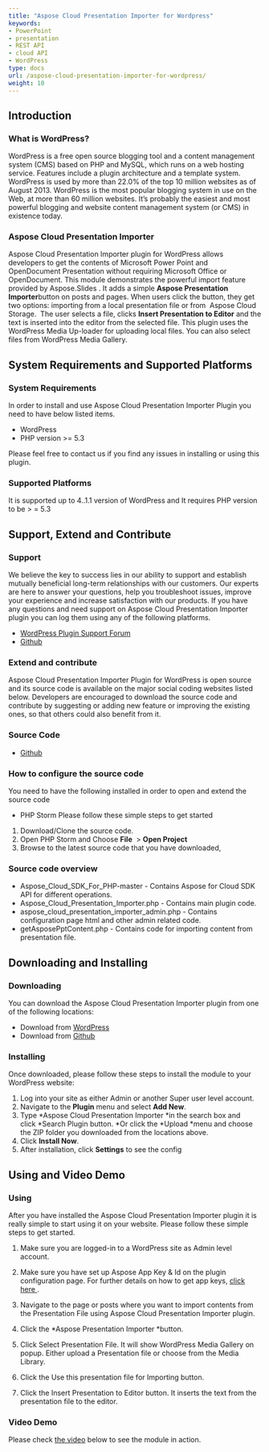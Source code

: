 ```yaml
---
title: "Aspose Cloud Presentation Importer for Wordpress"
keywords:
- PowerPoint
- presentation
- REST API
- cloud API
- WordPress
type: docs
url: /aspose-cloud-presentation-importer-for-wordpress/
weight: 10
---
```


## **Introduction**
### **What is WordPress?**
WordPress is a free open source blogging tool and a content management system (CMS) based on PHP and MySQL, which runs on a web hosting service. Features include a plugin architecture and a template system. WordPress is used by more than 22.0% of the top 10 million websites as of August 2013. WordPress is the most popular blogging system in use on the Web, at more than 60 million websites. It’s probably the easiest and most powerful blogging and website content management system (or CMS) in existence today.
### **Aspose Cloud Presentation Importer**
Aspose Cloud Presentation Importer plugin for WordPress allows developers to get the contents of Microsoft Power Point and OpenDocument Presentation without requiring Microsoft Office or OpenDocument. This module demonstrates the powerful import feature provided by Aspose.Slides . It adds a simple **Aspose Presentation Importer**button on posts and pages. When users click the button, they get two options: importing from a local presentation file or from  Aspose Cloud Storage.  The user selects a file, clicks **Insert Presentation to Editor** and the text is inserted into the editor from the selected file. This plugin uses the WordPress Media Up-loader for uploading local files. You can also select files from WordPress Media Gallery.
## **System Requirements and Supported Platforms**
### **System Requirements**
In order to install and use Aspose Cloud Presentation Importer Plugin you need to have below listed items.

- WordPress
- PHP version >= 5.3

Please feel free to contact us if you find any issues in installing or using this plugin.
### **Supported Platforms**
It is supported up to 4..1.1 version of WordPress and It requires PHP version to be > = 5.3
## **Support, Extend and Contribute**
### **Support**
We believe the key to success lies in our ability to support and establish mutually beneficial long-term relationships with our customers. Our experts are here to answer your questions, help you troubleshoot issues, improve your experience and increase satisfaction with our products. If you have any questions and need support on Aspose Cloud Presentation Importer plugin you can log them using any of the following platforms.

- [WordPress Plugin Support Forum](https://wordpress.org/support/plugin/aspose-cloud-presentation-importer)
- [Github](https://github.com/asposeforcloud/Aspose_Cloud_for_WordPress/issues)
### **Extend and contribute**
Aspose Cloud Presentation Importer Plugin for WordPress is open source and its source code is available on the major social coding websites listed below. Developers are encouraged to download the source code and contribute by suggesting or adding new feature or improving the existing ones, so that others could also benefit from it.
### **Source Code**
- [Github](https://github.com/asposeforcloud/Aspose_Cloud_for_WordPress)
### **How to configure the source code**
You need to have the following installed in order to open and extend the source code

- PHP Storm
  Please follow these simple steps to get started
1. Download/Clone the source code.
1. Open PHP Storm and Choose **File**  > **Open Project**
1. Browse to the latest source code that you have downloaded,
### **Source code overview**
- Aspose_Cloud_SDK_For_PHP-master - Contains Aspose for Cloud SDK API for different operations.
- Aspose_Cloud_Presentation_Importer.php - Contains main plugin code.
- aspose_cloud_presentation_importer_admin.php - Contains configuration page html and other admin related code.
- getAsposePptContent.php - Contains code for importing content from presentation file.
## **Downloading and Installing**
### **Downloading**
You can download the Aspose Cloud Presentation Importer plugin from one of the following locations:

- Download from [WordPress](https://wordpress.org/plugins/aspose-cloud-presentation-importer/)
- Download from [Github](https://github.com/asposeforcloud/Aspose_Cloud_for_WordPress/releases/tag/7.0)
### **Installing**
Once downloaded, please follow these steps to install the module to your WordPress website:

1. Log into your site as either Admin or another Super user level account.
1. Navigate to the **Plugin** menu and select **Add New**.
1. Type \*Aspose Cloud Presentation Importer \*in the search box and click \*Search Plugin button. \*Or click the \*Upload \*menu and choose the ZIP folder you downloaded from the locations above.
1. Click **Install Now**.
1. After installation, click **Settings** to see the config
## **Using and Video Demo**
### **Using**
After you have installed the Aspose Cloud Presentation Importer plugin it is really simple to start using it on your website. Please follow these simple steps to get started.

1. Make sure you are logged-in to a WordPress site as Admin level account.
1. Make sure you have set up Aspose App Key & Id on the plugin configuration page. For further details on how to get app keys, [click here ](https://docs.aspose.cloud/display/storagecloud/Create+New+App+and+Get+App+Key+and+SID).   


1. Navigate to the page or posts where you want to import contents from the Presentation File using Aspose Cloud Presentation Importer plugin.
1. Click the \*Aspose Presentation Importer \*button.  


1. Click Select Presentation File. It will show WordPress Media Gallery on popup. Either upload a Presentation file or choose from the Media Library.
1. Click the Use this presentation file for Importing button.
1. Click the Insert Presentation to Editor button. It inserts the text from the presentation file to the editor.  

### **Video Demo**
Please check [the video](https://www.youtube.com/watch?v=he1JgYYA8fA&feature=youtu.be) below to see the module in action.
